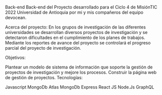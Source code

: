 Back-end
Back-end del Proyecto desarrollado para el Ciclo 4 de MisiónTIC 2022 Universidad de Antioquia por mi y mis compañeros del equipo devocean. 

Acerca del proyecto: En los grupos de investigación de las diferentes universidades se desarrollan diversos proyectos de investigación y se detectaron dificultades en el cumplimiento de los planes de trabajos. Mediante los reportes de avance del proyecto se controlará el progreso parcial del proyecto de investigación.

Objetivos:

Plantear un modelo de sistema de información que soporte la gestión de proyectos de investigación y mejore los procesos.
Construir la página web de gestión de proyectos.
Tecnologías:

Javascript
MongoDb Atlas
MongoDb
Express
React JS
Node.Js
GraphQL
